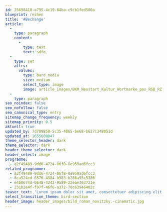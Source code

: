 ```yaml
---
id: 25698410-a795-4c19-84ba-c9cb1fed500a
blueprint: reihen
title: '#Bechange'
article:
  -
    type: paragraph
    content:
      -
        type: text
        text: sdfg
  -
    type: set
    attrs:
      values:
        type: bard_media
        size: medium
        select_type: image
        image: article_images/BKM_Neustart_Kultur_Wortmarke_pos_RGB_RZ.jpg
  -
    type: paragraph
seo_noindex: false
seo_nofollow: false
seo_canonical_type: entry
sitemap_change_frequency: weekly
sitemap_priority: 0.5
aktuell: true
updated_by: 7d709850-5c35-4065-be68-b627c348051d
updated_at: 1655680047
theme_selector_header: dark
theme_selector: dark
header_theme_selector: dark
header_select: image
programme:
  - a2f49489-9dd6-4724-86f8-8e959ad6fcc3
related_programme:
  - a2f49489-9dd6-4724-86f8-8e959ad6fcc3
  - 8ca524ed-6576-4384-b983-b286a95c5386
  - e4b0674d-0648-4242-9589-22eae363721e
  - 231b2e4f-f97f-46f6-a372-70c63946402c
teaser_text: 'Lorem ipsum dolor sit amet, consectetuer adipiscing elit. Aenean commodo ligula eget dolor. Aenean massa. Cum sociis natoque penatibus et magnis dis parturient montes, nascetur ridiculus mus. Donec qu'
select_transition_theme: bird-section
header_image: header_images/bild_roman_novitzky.-cinematic.jpg
---
```

